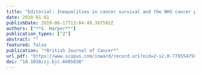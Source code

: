 ```yaml
---
title: "Editorial: Inequalities in cancer survival and the NHS cancer plan: Evidence of progress"
date: 2010-01-01
publishDate: 2019-06-17T13:04:49.387592Z
authors: ["**S. Harper**"]
publication_types: ["2"]
abstract: ""
featured: false
publication: "*British Journal of Cancer*"
url_pdf: "https://www.scopus.com/inward/record.uri?eid=2-s2.0-77955475077&doi=10.1038%2fsj.bjc.6605830&partnerID=40&md5=8a77d8f2aa6545989bf24caa0b472c68"
doi: "10.1038/sj.bjc.6605830"
---
```


